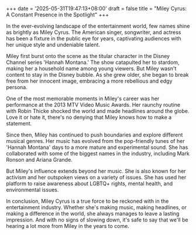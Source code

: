 +++
date = '2025-05-31T19:47:13+08:00'
draft = false
title = "Miley Cyrus: A Constant Presence in the Spotlight"
+++

In the ever-evolving landscape of the entertainment world, few names shine as brightly as Miley Cyrus. The American singer, songwriter, and actress has been a fixture in the public eye for years, captivating audiences with her unique style and undeniable talent.

Miley first burst onto the scene as the titular character in the Disney Channel series 'Hannah Montana.' The show catapulted her to stardom, making her a household name among young viewers. But Miley wasn't content to stay in the Disney bubble. As she grew older, she began to break free from her innocent image, embracing a more rebellious and edgy persona.

One of the most memorable moments in Miley's career was her performance at the 2013 MTV Video Music Awards. Her raunchy routine with Robin Thicke shocked the world and made headlines around the globe. Love it or hate it, there's no denying that Miley knows how to make a statement.

Since then, Miley has continued to push boundaries and explore different musical genres. Her music has evolved from the pop-friendly tunes of her 'Hannah Montana' days to a more mature and experimental sound. She has collaborated with some of the biggest names in the industry, including Mark Ronson and Ariana Grande.

But Miley's influence extends beyond her music. She is also known for her activism and her outspoken views on a variety of issues. She has used her platform to raise awareness about LGBTQ+ rights, mental health, and environmental issues.

In conclusion, Miley Cyrus is a true force to be reckoned with in the entertainment industry. Whether she's making music, making headlines, or making a difference in the world, she always manages to leave a lasting impression. And with no signs of slowing down, it's safe to say that we'll be hearing a lot more from Miley in the years to come.